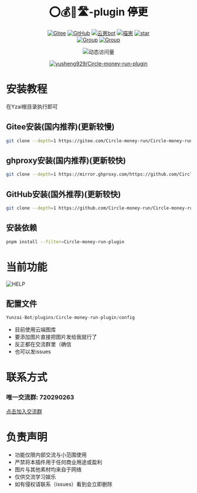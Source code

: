 <div align="center">

# ⭕💰🏃🛣-plugin <span style="color:black">停更</span>
[![Gitee](https://img.shields.io/badge/Gitee-圈钱跑路-black?style=flat-square&logo=gitee)](https://gitee.com/yusheng929/Circle-money-run-plugin) [![GitHub](https://img.shields.io/badge/GitHub-圈钱跑路-black?style=flat-square&logo=github)](https://github.com/yusheng929/Circle-money-run-plugin) [![云崽bot](https://img.shields.io/badge/云崽-v3-black?style=flat-square&logo=dependabot)](https://gitee.com/Le-niao/Yunzai-Bot) [![喵崽](https://img.shields.io/badge/喵崽-v3-black?style=flat-square&logo=dependabot)](https://gitee.com/yoimiya-kokomi/Miao-Yunzai) <a href='https://gitee.com/yusheng929/Circle-money-run-plugin/stargazers'><img src='https://gitee.com/yusheng929/Circle-money-run-plugin/badge/star.svg?theme=dark' alt='star'></img></a><br>
[![Group](https://img.shields.io/badge/QQ群-720290263-red?style=flat-square&logo=GroupMe&logoColor=white)](http://qm.qq.com/cgi-bin/qm/qr?_wv=1027&k=Qe8h4t5sN6Z-BXYwyRu4_onFEVPWbDFU&authKey=VSaEEJWdPr2InmoMt096mx8kCSbGVouzS%2F%2FBsZmrLgxLfS47LjT2VEnmJzBJRd%2FX&noverify=0&group_code=720290263) [![Group](https://img.shields.io/badge/TG群-圈钱跑路-red?style=flat-square&logo=telegram&logoColor=white)](https://t.me/quanqianpaolu)

![动态访问量](https://count.kjchmc.cn/get/@yusheng?theme=rule34)<br>

[![yusheng929/Circle-money-run-plugin](https://gitee.com/yusheng929/Circle-money-run-plugin/widgets/widget_card.svg?colors=4183c4,ffffff,ffffff,e3e9ed,666666,9b9b9b)](https://gitee.com/yusheng929/Circle-money-run-plugin)

</div>

# 安装教程
在Yzai根目录执行即可
## Gitee安装(国内推荐)(更新较慢)
``` bash
git clone --depth=1 https://gitee.com/Circle-money-run/Circle-money-run-plugin ./plugins/Circle-money-run-plugin
```
## ghproxy安装(国内推荐)(更新较快)
``` bash
git clone --depth=1 https://mirror.ghproxy.com/https://github.com/Circle-money-run/Circle-money-run-plugin ./plugins/Circle-money-run-plugin
```
## GitHub安装(国外推荐)(更新较快)
``` bash
git clone --depth=1 https://github.com/Circle-money-run/Circle-money-run-plugin ./plugins/Circle-money-run-plugin
```
## 安装依赖
``` bash
pnpm install --filter=Circle-money-run-plugin
```

# 当前功能
![HELP](http://api.botqsign.icu/bz)

## 配置文件
``` js
Yunzai-Bot/plugins/Circle-money-run-plugin/config
```

- 目前使用云端图库
- 要添加图片直接把图片发给我就行了
- 反正都在交流群里（确信
- 也可以发issues

# 联系方式
### 唯一交流群: 720290263
[点击加入交流群](http://qm.qq.com/cgi-bin/qm/qr?_wv=1027&k=Kfc0D0VsUCiKKNDkLilQVsHRRUp4Edjk&authKey=GYJzU%2B52TCv0pztI9YgCuB1MXQRtZO6I1z12spz5Hnk7fnZW7W4HKgfR5u6Q3LBJ&noverify=0&group_code=720290263)

# 负责声明
- 功能仅限内部交流与小范围使用
- 严禁将本插件用于任何商业用途或盈利
- 图片与其他素材均来自于网络
- 仅供交流学习娱乐
- 如有侵权请联系（issues）看到会立即删除